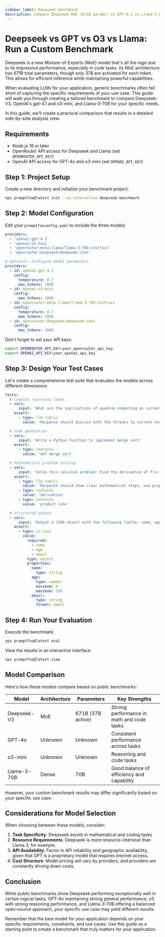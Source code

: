 ```yaml
---
sidebar_label: Deepseek benchmark
description: Compare Deepseek MoE (671B params) vs GPT-4.1 vs Llama-3 performance with custom benchmarks to evaluate code tasks and choose the optimal model for your needs
---
```


# Deepseek vs GPT vs O3 vs Llama: Run a Custom Benchmark

Deepseek is a new Mixture-of-Experts (MoE) model that's all the rage due to its impressive performance, especially in code tasks. Its MoE architecture has 671B total parameters, though only 37B are activated for each token. This allows for efficient inference while maintaining powerful capabilities.

When evaluating LLMs for your application, generic benchmarks often fall short of capturing the specific requirements of your use case. This guide will walk you through creating a tailored benchmark to compare Deepseek-V3, OpenAI's gpt-4.1 and o3-mini, and Llama-3-70B for your specific needs.

In this guide, we'll create a practical comparison that results in a detailed side-by-side analysis view.

## Requirements

- Node.js 18 or later
- OpenRouter API access for Deepseek and Llama (set `OPENROUTER_API_KEY`)
- OpenAI API access for GPT-4o and o3-mini (set `OPENAI_API_KEY`)

## Step 1: Project Setup

Create a new directory and initialize your benchmark project:

```sh
npx promptfoo@latest init --no-interactive deepseek-benchmark
```

## Step 2: Model Configuration

Edit your `promptfooconfig.yaml` to include the three models:

```yaml title="promptfooconfig.yaml"
providers:
  - 'openai:gpt-4.1'
  - 'openai:o3-mini'
  - 'openrouter:meta-llama/llama-3-70b-instruct'
  - 'openrouter:deepseek/deepseek-chat'

# Optional: Configure model parameters
providers:
  - id: openai:gpt-4.1
    config:
      temperature: 0.7
      max_tokens: 1000
  - id: openai:o3-mini
    config:
      max_tokens: 1000
  - id: openrouter:meta-llama/llama-3-70b-instruct
    config:
      temperature: 0.7
      max_tokens: 1000
  - id: openrouter:deepseek/deepseek-chat
    config:
      max_tokens: 1000
```

Don't forget to set your API keys:

```sh
export OPENROUTER_API_KEY=your_openrouter_api_key
export OPENAI_API_KEY=your_openai_api_key
```

## Step 3: Design Your Test Cases

Let's create a comprehensive test suite that evaluates the models across different dimensions:

```yaml
tests:
  # Complex reasoning tasks
  - vars:
      input: 'What are the implications of quantum computing on current cryptography systems?'
    assert:
      - type: llm-rubric
        value: 'Response should discuss both the threats to current encryption and potential solutions'

  # Code generation
  - vars:
      input: 'Write a Python function to implement merge sort'
    assert:
      - type: contains
        value: 'def merge_sort'

  # Mathematical problem solving
  - vars:
      input: 'Solve this calculus problem: Find the derivative of f(x) = x^3 * ln(x)'
    assert:
      - type: llm-rubric
        value: 'Response should show clear mathematical steps, use proper calculus notation, and arrive at the correct answer: 3x^2*ln(x) + x^2'
      - type: contains
        value: 'derivative'
      - type: contains
        value: 'product rule'

  # Structured output
  - vars:
      input: 'Output a JSON object with the following fields: name, age, and email'
    assert:
      - type: is-json
        value:
          required:
            - name
            - age
            - email
          type: object
          properties:
            name:
              type: string
            age:
              type: number
              minimum: 0
              maximum: 150
            email:
              type: string
              format: email
```

## Step 4: Run Your Evaluation

Execute the benchmark:

```sh
npx promptfoo@latest eval
```

View the results in an interactive interface:

```sh
npx promptfoo@latest view
```

## Model Comparison

Here's how these models compare based on public benchmarks:

| Model       | Architecture | Parameters        | Key Strengths                             |
| ----------- | ------------ | ----------------- | ----------------------------------------- |
| Deepseek-V3 | MoE          | 671B (37B active) | Strong performance in math and code tasks |
| GPT-4o      | Unknown      | Unknown           | Consistent performance across tasks       |
| o3-mini     | Unknown      | Unknown           | Reasoning and code tasks                  |
| Llama-3-70B | Dense        | 70B               | Good balance of efficiency and capability |

However, your custom benchmark results may differ significantly based on your specific use case.

## Considerations for Model Selection

When choosing between these models, consider:

1. **Task Specificity**: Deepseek excels in mathematical and coding tasks
2. **Resource Requirements**: Deepseek is more resource-intensive than Llama 3, for example.
3. **API Availability**: Factor in API reliability and geographic availability, given that GPT is a proprietary model that requires internet access.
4. **Cost Structure**: Model pricing will vary by providers, and providers are constantly driving down costs.

## Conclusion

While public benchmarks show Deepseek performing exceptionally well in certain logical tasks, GPT-4o maintaining strong general performance, o3 with strong reasoning performance, and Llama-3-70B offering a balanced open-source approach, your specific use case may yield different results.

Remember that the best model for your application depends on your specific requirements, constraints, and use cases. Use this guide as a starting point to create a benchmark that truly matters for your application.
